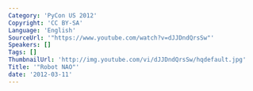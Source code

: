 ```yaml
---
Category: 'PyCon US 2012'
Copyright: 'CC BY-SA'
Language: 'English'
SourceUrl: '"https://www.youtube.com/watch?v=dJJDndQrsSw"'
Speakers: []
Tags: []
ThumbnailUrl: 'http://img.youtube.com/vi/dJJDndQrsSw/hqdefault.jpg'
Title: '"Robot NAO"'
date: '2012-03-11'
---
```



